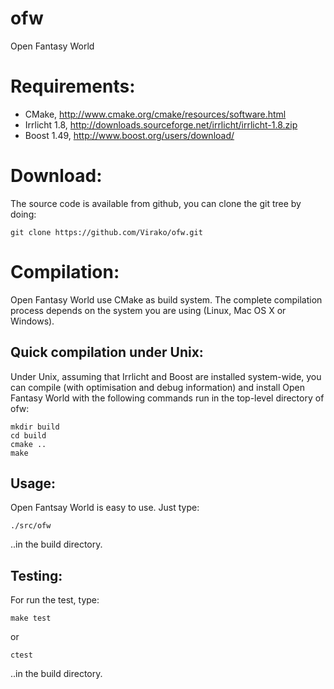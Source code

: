 ofw
===

Open Fantasy World


Requirements:
=============

* CMake, http://www.cmake.org/cmake/resources/software.html
* Irrlicht 1.8, http://downloads.sourceforge.net/irrlicht/irrlicht-1.8.zip
* Boost 1.49, http://www.boost.org/users/download/


Download:
=========

The source code is available from github, you can clone the git tree by doing:

    git clone https://github.com/Virako/ofw.git


Compilation:
============

Open Fantasy World use CMake as build system. The complete compilation process
depends on the system you are using (Linux, Mac OS X or Windows).

Quick compilation under Unix:
-----------------------------

Under Unix, assuming that Irrlicht and Boost are installed system-wide, you can
compile (with optimisation and debug information) and install Open Fantasy
World with the following commands run in the top-level directory of ofw:

    mkdir build
    cd build
    cmake ..
    make

Usage:
------

Open Fantsay World is easy to use. Just type:

    ./src/ofw

..in the build directory.

Testing:
--------

For run the test, type:

    make test

or

    ctest

..in the build directory.
